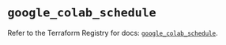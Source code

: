 # `google_colab_schedule`

Refer to the Terraform Registry for docs: [`google_colab_schedule`](https://registry.terraform.io/providers/hashicorp/google-beta/6.49.1/docs/resources/google_colab_schedule).
